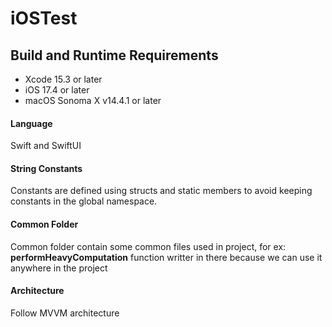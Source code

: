 # iOSTest

## Build and Runtime Requirements
+ Xcode 15.3 or later
+ iOS 17.4 or later
+ macOS Sonoma X v14.4.1 or later

#### Language
Swift and SwiftUI

#### String Constants
Constants are defined using structs and static members to avoid keeping constants in the global namespace.

#### Common Folder
Common folder contain some common files used in project, for ex: **performHeavyComputation** function writter in there because we can use it anywhere in the project

#### Architecture
Follow MVVM architecture
